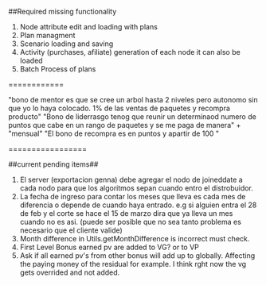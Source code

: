##Required missing functionality

1. Node attribute edit and loading with plans
1. Plan managment
1. Scenario loading and saving
1. Activity (purchases, afiliate) generation of each node it can also be loaded
1. Batch Process of plans



============

"bono de mentor es que se cree un arbol hasta 2 niveles pero autonomo sin que yo lo haya colocado. 1% de las ventas de paquetes y recompra producto"
    "Bono de liderrasgo tenog que reunir un determinaod numero de puntos que cabe en un rango de paquetes y se me paga de manera" +
"mensual"
"El bono de recompra es en puntos y apartir de 100 "

=================

##current pending items##
1. El server (exportacion genna) debe agregar el nodo de joineddate a cada nodo para que los algoritmos sepan cuando entro el distrobuidor.
1. La fecha de ingreso para contar los meses que lleva es cada mes de diferencia o depende de cuando haya entrado.
   e.g si alguien entra el 28 de feb y el corte se hace el 15 de marzo dira que ya lleva un mes cuando no es asi.
   (puede ser posible que no sea tanto problema es necesario que el cliente valide)
1. Month difference in Utils.getMonthDifference is incorrect must check.
1. First Level Bonus earned pv are added to VG? or to VP
1. Ask if all earned pv's from other bonus will add up to globally. Affecting the paying money of the residual for example.
   I think rght now the vg gets overrided and not added.   
